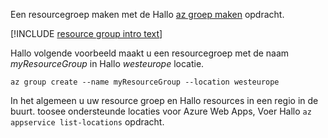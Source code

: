 Een resourcegroep maken met de Hallo [az groep maken](/cli/azure/group#create) opdracht.

[!INCLUDE [resource group intro text](resource-group.md)]

Hallo volgende voorbeeld maakt u een resourcegroep met de naam *myResourceGroup* in Hallo *westeurope* locatie.

```azurecli-interactive
az group create --name myResourceGroup --location westeurope
```

In het algemeen u uw resource groep en Hallo resources in een regio in de buurt. toosee ondersteunde locaties voor Azure Web Apps, Voer Hallo `az appservice list-locations` opdracht. 
